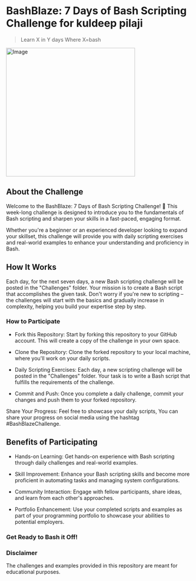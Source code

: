 # BashBlaze: 7 Days of Bash Scripting Challenge for kuldeep pilaji

> Learn X in Y days
> Where X=bash
<img src="https://github.com/prajwalpd7/BashBlaze-7-Days-of-Bash-Scripting-Challenge/assets/71492927/0b952f89-187d-4d34-b174-8f918ccb5783" alt="Image" width="350" height="350">

## About the Challenge

Welcome to the BashBlaze: 7 Days of Bash Scripting Challenge! 🚀 This week-long challenge is designed to introduce you to the fundamentals of Bash scripting and sharpen your skills in a fast-paced, engaging format.

Whether you're a beginner or an experienced developer looking to expand your skillset, this challenge will provide you with daily scripting exercises and real-world examples to enhance your understanding and proficiency in Bash.

## How It Works

Each day, for the next seven days, a new Bash scripting challenge will be posted in the "Challenges" folder. Your mission is to create a Bash script that accomplishes the given task. Don't worry if you're new to scripting – the challenges will start with the basics and gradually increase in complexity, helping you build your expertise step by step.

### How to Participate

- Fork this Repository: Start by forking this repository to your GitHub account. This will create a copy of the challenge in your own space.

- Clone the Repository: Clone the forked repository to your local machine, where you'll work on your daily scripts.

- Daily Scripting Exercises: Each day, a new scripting challenge will be posted in the "Challenges" folder. Your task is to write a Bash script that fulfills the requirements of the challenge.

- Commit and Push: Once you complete a daily challenge, commit your changes and push them to your forked repository.

Share Your Progress: Feel free to showcase your daily scripts, You can share your progress on social media using the hashtag #BashBlazeChallenge.

## Benefits of Participating

- Hands-on Learning: Get hands-on experience with Bash scripting through daily challenges and real-world examples.

- Skill Improvement: Enhance your Bash scripting skills and become more proficient in automating tasks and managing system configurations.

- Community Interaction: Engage with fellow participants, share ideas, and learn from each other's approaches.

- Portfolio Enhancement: Use your completed scripts and examples as part of your programming portfolio to showcase your abilities to potential employers.

### Get Ready to Bash it Off!

### Disclaimer

The challenges and examples provided in this repository are meant for educational purposes.

